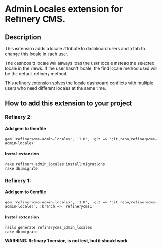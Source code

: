 # Admin Locales extension for Refinery CMS.

## Description

  This extension adds a locale attribute to dashboard users
and a tab to change this locale in each user.

  The dashboard locale will allways load the user locale instead the selected locale
in the views. If the user hasn't locale, the find locale method used will be the default
refinery method.

  This refinery extension solves the locale dashboard conflicts with multiple
users who need different locales at the same time.

## How to add this extension to your project

### Refinery 2:

#### Add gem to Gemfile
    gem 'refinerycms-admin-locales', '2.0', :git => 'git_repo/refinerycms-admin-locales'

#### Install extension
    rake refinery_admin_locales:install:migrations
    rake db:migrate


### Refinery 1:

#### Add gem to Gemfile
    gem 'refinerycms-admin-locales', '1.0', :git => 'git_repo/refinerycms-admin-locales', :branch => 'refinerycms1'

#### Install extension
    rails generate refinerycms_admin_locales
    rake db:migrate

**WARNING: Refinary 1 version, is not test, but it should work**
